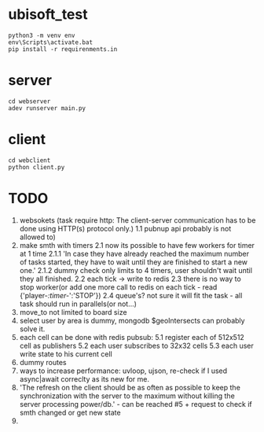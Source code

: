 # ubisoft_test

```
python3 -m venv env
env\Scripts\activate.bat
pip install -r requirenments.in
```

# server

```
cd webserver
adev runserver main.py
```

# client

```
cd webclient
python client.py
```


# TODO

1. websokets (task require http: The client-server communication has to be done using HTTP(s) protocol only.)
1.1 pubnup api probably is not allowed to)
2. make smth with timers
2.1 now its possible to have few workers for timer at 1 time
2.1.1 'In case they have already reached the maximum number of tasks started, they have to wait until they are finished to start a new one.'
2.1.2 dummy check only limits to 4 timers, user shouldn't wait until they all finished.
2.2 each tick -> write to redis
2.3 there is no way to stop worker(or add one more call to redis on each tick - read {'player-*:timer-*':'STOP'})
2.4 queue's? not sure it will fit the task - all task should run in parallels(or not...)
3. move_to not limited to board size
4. select user by area is dummy, mongodb $geoIntersects can probably solve it.
5. each cell can be done with redis pubsub:
5.1 register each of 512x512 cell as publishers
5.2 each user subscribes to 32x32 cells
5.3 each user write state to his current cell
6. dummy routes 
7. ways to increase performance: uvloop, ujson, re-check if I used async|await correclty as its new for me.
8. 'The refresh on the client should be as often as possible to keep the synchronization with the server to the
maximum without killing the server processing power/db.' - can be reached #5 + request to check if smth changed or get new state
9. 